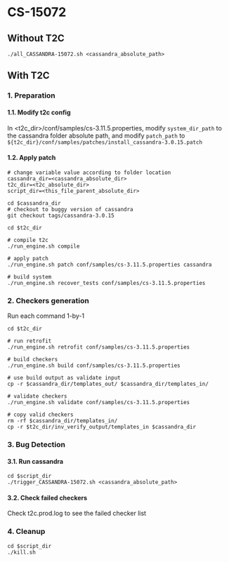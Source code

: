# CS-15072

## Without T2C
```
./all_CASSANDRA-15072.sh <cassandra_absolute_path>
```

## With T2C
### 1. Preparation
#### 1.1. Modify t2c config
In <t2c_dir>/conf/samples/cs-3.11.5.properties, modify `system_dir_path` to the cassandra folder absolute path, and modify `patch_path` to `${t2c_dir}/conf/samples/patches/install_cassandra-3.0.15.patch`

#### 1.2. Apply patch
```
# change variable value according to folder location
cassandra_dir=<cassandra_absolute_dir>
t2c_dir=<t2c_absolute_dir>
script_dir=<this_file_parent_absolute_dir>

cd $cassandra_dir
# checkout to buggy version of cassandra
git checkout tags/cassandra-3.0.15

cd $t2c_dir

# compile t2c
./run_engine.sh compile

# apply patch
./run_engine.sh patch conf/samples/cs-3.11.5.properties cassandra

# build system
./run_engine.sh recover_tests conf/samples/cs-3.11.5.properties
```
### 2. Checkers generation
Run each command 1-by-1
```
cd $t2c_dir

# run retrofit
./run_engine.sh retrofit conf/samples/cs-3.11.5.properties 

# build checkers
./run_engine.sh build conf/samples/cs-3.11.5.properties

# use build output as validate input
cp -r $cassandra_dir/templates_out/ $cassandra_dir/templates_in/

# validate checkers
./run_engine.sh validate conf/samples/cs-3.11.5.properties

# copy valid checkers
rm -rf $cassandra_dir/templates_in/
cp -r $t2c_dir/inv_verify_output/templates_in $cassandra_dir
```
### 3. Bug Detection
#### 3.1. Run cassandra
```
cd $script_dir
./trigger_CASSANDRA-15072.sh <cassandra_absolute_path>
```

#### 3.2. Check failed checkers
Check t2c.prod.log to see the failed checker list

### 4. Cleanup
```
cd $script_dir
./kill.sh
```

